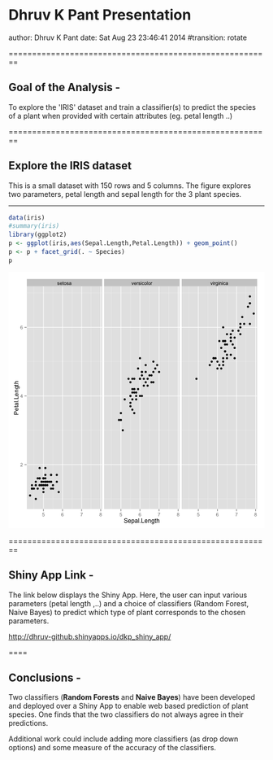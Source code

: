 
Dhruv K Pant Presentation
========================================================
author: Dhruv K Pant
date: Sat Aug 23 23:46:41 2014
#transition: rotate

========================================================

## Goal of the Analysis - 
To explore the 'IRIS' dataset and train a classifier(s) to predict the species of 
a plant when provided with certain attributes (eg. petal length ..)

========================================================
## Explore the IRIS dataset
This is a small dataset with 150 rows and 5 columns. 
The figure explores two parameters, petal length and sepal length 
for the 3 plant species. 
***

```r
data(iris)
#summary(iris)
library(ggplot2)
p <- ggplot(iris,aes(Sepal.Length,Petal.Length)) + geom_point()
p <- p + facet_grid(. ~ Species)
p
```

![plot of chunk unnamed-chunk-1](dkp_rpres-figure/unnamed-chunk-1.png) 

========================================================
## Shiny App Link -
The link below displays the Shiny App. Here, the user can input various parameters (petal length ,..) and a choice of 
classifiers (Random Forest, Naive Bayes) to predict which type of plant corresponds to the chosen parameters. 


http://dhruv-github.shinyapps.io/dkp_shiny_app/


====
## Conclusions -
Two classifiers (**Random Forests** and **Naive Bayes**) have been developed and deployed over a Shiny App to enable web based prediction 
of plant species.  One finds that the two classifiers do not always agree in their predictions.   

Additional work could include adding more 
classifiers (as drop down options) and some measure of the accuracy of the classifiers.


